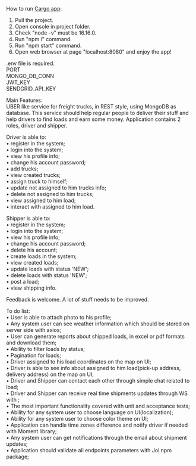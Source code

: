 How to run <a href="https://github.com/HellraiserCW/hellraisercw.github.io/tree/main/UBER_like_cargo_service">Cargo app</a>:  

1. Pull the project.  
2. Open console in project folder.  
3. Check "node -v" must be 16.16.0.  
4. Run "npm i" command.  
5. Run "npm start" command.  
6. Open web browser at page "localhost:8080" and enjoy the app!  

.env file is required.  
PORT  
MONGO_DB_CONN  
JWT_KEY  
SENDGRID_API_KEY  

Main Features:  
UBER like service for freight trucks, in REST style, using MongoDB as database. This service should help regular people to deliver their stuff and help drivers to find loads and earn some money. Application contains 2 roles, driver and shipper.  


Driver is able to:  
•	register in the system;  
•	login into the system;  
•	view his profile info;  
•	change his account password;  
•	add trucks;  
•	view created trucks;  
•	assign truck to himself;  
•	update not assigned to him trucks info;  
•	delete not assigned to him trucks;  
•	view assigned to him load;  
•	interact with assigned to him load.  

Shipper is able to:  
•	register in the system;  
•	login into the system;  
•	view his profile info;  
•	change his account password;  
•	delete his account;  
•	create loads in the system;  
•	view created loads;  
•	update loads with status ‘NEW';  
•	delete loads with status 'NEW';  
•	post a load;  
•	view shipping info.  

Feedback is welcome. A lot of stuff needs to be improved.

To do list:  
•	User is able to attach photo to his profile;  
•	Any system user can see weather information which should be stored on server side with axios;  
•	User can generate reports about shipped loads, in excel or pdf formats and download them;  
•	Ability to filter loads by status;  
•	Pagination for loads;  
•	Driver assigned to his load coordinates on the map on UI;  
• Driver is able to see info about assigned to him load(pick-up address, delivery address) on the map on UI;  
•	Driver and Shipper can contact each other through simple chat related to load;  
•	Driver and Shipper can receive real time shipments updates through WS with ;  
•	The most important functionality covered with unit and acceptance tests;  
•	Ability for any system user to choose language on UI(localization);  
•	Ability for any system user to choose color theme on UI;  
•	Application can handle time zones difference and notify driver if needed with Moment library;  
•	Any system user can get notifications through the email about shipment updates;  
•	Application should validate all endpoints parameters with Joi npm package;  
